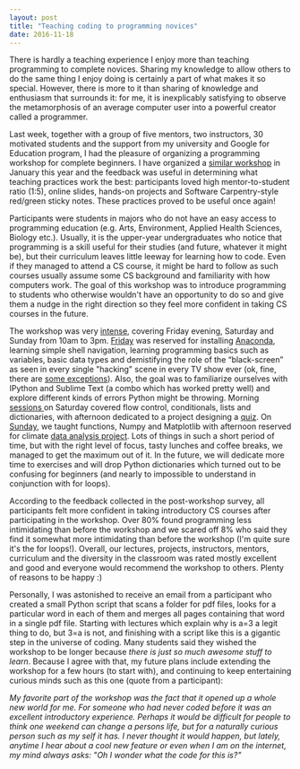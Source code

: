```yaml
---
layout: post
title: "Teaching coding to programming novices"
date: 2016-11-18
---
```


There is hardly a teaching experience I enjoy more than teaching programming to
complete novices. Sharing my knowledge to allow others to do the same thing
I enjoy doing is certainly a part of what makes it so special. However, there is
more to it than sharing of knowledge and enthusiasm that surrounds it: for me, it is
inexplicably satisfying to observe the metamorphosis of an average computer user into
a powerful creator called a programmer.

Last week, together with a group of five mentors, two instructors, 30 motivated
students and the support from my university and Google for Education program,
I had the pleasure of organizing a programming workshop for complete beginners.
I have organized a <a href="https://math.uwaterloo.ca/computer-science/news/python-workshop-beginners-proves-successful">similar workshop</a> in January this year and the feedback was
useful in determining what teaching practices work the best: participants loved high
mentor-to-student ratio (1:5), online slides, hands-on projects and Software
Carpentry-style red/green sticky notes. These practices proved to be useful
once again!

Participants were students in majors who do not have an easy access to
programming education  (e.g. Arts, Environment, Applied Health Sciences,
Biology etc.). Usually, it is the upper-year undergraduates who notice that
programming is a skill useful for their studies (and future, whatever it might
be), but their curriculum leaves little leeway for learning how to code. Even
if they managed to attend a CS course, it might be hard to follow as such
courses usually assume some CS background and familiarity with how computers
work. The goal of this workshop was to introduce programming to students who
otherwise wouldn't have an opportunity to do so and give them a nudge in the
right direction so they feel more confident in taking CS courses in the future.


The workshop was very <a href="https://github.com/uwpyb/materials">intense</a>,
covering Friday evening, Saturday and Sunday from 10am to 3pm. <a
href="http://uwpyb.github.io/materials/lectures/day_0.slides#/">Friday</a> was
reserved for installing <a href="https://www.continuum.io/downloads"> Anaconda</a>, learning simple shell navigation, learning
programming basics such as variables, basic data types and demistifying the
role of  the “black-screen” as seen in every single "hacking" scene in every TV
show ever (ok, fine, there are <a
href="https://www.youtube.com/watch?v=hkDD03yeLnU">some exceptions</a>). Also,
the goal was to familiarize ourselves with IPython and Sublime Text (a combo
which has worked pretty well) and explore different kinds of errors Python
might be throwing. Morning <a
href="https://uwpyb.github.io/materials/lectures/day_1.slides#/">sessions </a> on
Saturday covered flow control, conditionals, lists and dictionaries, with
afternoon dedicated to a project designing a <a
href="https://github.com/uwpyb/materials/blob/master/projects/Day1_Quiz.ipynb">quiz</a>.
On <a
href="http://uwpyb.github.io/materials/lectures/day_2.slides#/">Sunday</a>, we
taught functions, Numpy and Matplotlib with afternoon reserved for climate <a
href="https://github.com/uwpyb/materials/blob/master/projects/Day2_DataAnalysis.ipynb">data
analysis project</a>. Lots of things in such a short period of time, but with
the right level of focus, tasty lunches and coffee breaks, we managed to get
the maximum out of it. In the future, we will dedicate more time to exercises
and will drop Python dictionaries which turned out to be confusing for
beginners (and nearly to impossible to understand in conjunction with for
loops).

According to the feedback collected in the post-workshop survey, all
participants felt more confident in taking introductory CS courses after
participating in the workshop. Over 80% found programming less intimidating
than before the workshop and we scared off 8% who said they find it somewhat more
intimidating than before the workshop (I'm quite sure it's the for loops!). Overall, our lectures, projects, instructors, mentors,
curriculum and the diversity in the classroom was rated mostly excellent and
good and everyone would recommend the workshop to others. Plenty of reasons to be happy
:)


Personally, I was astonished to receive an email from a participant who created
a small Python script that scans a folder for pdf files, looks for a particular word
in each of them and merges all pages containing that word in a single pdf file.
Starting with lectures which explain why is a=3 a legit thing to do, but 3=a is
not, and finishing with a script like this is a gigantic step in the universe
of coding. Many students said they wished the workshop to be longer because
*there is just so much awesome stuff to learn*. Because I agree with that, my
future plans include extending the workshop for a few hours (to start with),
and continuing to keep entertaining curious minds such as this one (quote from
a participant):


*My favorite part of the workshop was the fact that it opened up a whole new
world for me. For someone who had never coded before it was an excellent
introductory experience. Perhaps it would be difficult for people to think one
weekend can change a persons life, but for a naturally curious person such as
my self it has. I never thought it would happen, but lately, anytime I hear
about a cool new feature or even when I am on the internet, my mind always
asks: "Oh I wonder what the code for this is?"*




